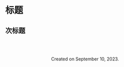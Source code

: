 # 标题

## 次标题





<!-- 末尾 -->
<br>
<br>
<br>

<center>
Created on September 10, 2023.
</center>

<br>
<br>
